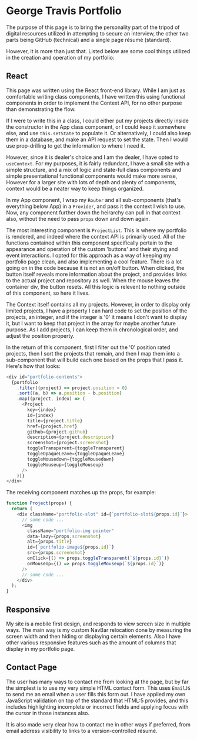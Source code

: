 # George Travis Portfolio

The purpose of this page is to bring the personality part of the tripod of digital resources utilized in attempting to secure an interview, the other two parts being GitHub (technical) and a single page résumé (standard).

However, it is more than just that. Listed below are some cool things utilized in the creation and operation of my portfolio:

## React

This page was written using the React front-end library. While I am just as comfortable writing class components, I have written this using functional components in order to implement the Context API, for no other purpose than demonstrating the flow.

If I were to write this in a class, I could either put my projects directly inside the constructor in the App class component, or I could keep it somewhere else, and use `this.setState` to populate it. Or alternatively, I could also keep them in a database, and make an API request to set the state. Then I would use prop-drilling to get the information to where I need it.

However, since it is dealer's choice and I am the dealer, I have opted to `useContext`. For my purposes, it is fairly redundant, I have a small site with a simple structure, and a mix of logic and state-full class components and simple presentational functional components would make more sense, However for a larger site with lots of depth and plenty of components, context would be a neater way to keep things organized.

In my App component, I wrap my `Router` and all sub-components (that's everything below App) in a `Provider`, and pass it the context I wish to use. Now, any component further down the heirarchy can pull in that context also, without the need to pass `props` down and down again.

The most interesting component is `ProjectList`. This is where my portfolio is rendered, and indeed where the context API is primarily used. All of the functions contained within this component specifically pertain to the appearance and operation of the custom 'buttons' and their stying and event interactions. I opted for this approach as a way of keeping my portfolio page clean, and also implementing a cool feature. There is a lot going on in the code because it is not an on/off button. When clicked, the button itself reveals more information about the project, and provides links to the actual project and repository as well. When the mouse leaves the container div, the button resets. All this logic is relevent to nothing outside of this component, so here it lives.

The Context itself contains all my projects. However, in order to display only limited projects, I have a property I can hard code to set the position of the projects, an integer, and if the integer is '0' it means I don't want to display it, but I want to keep that project in the array for maybe another future purpose. As I add projects, I can keep them in chronological order, and adjust the position property.

In the return of this component, first I filter out the '0' position rated projects, then I sort the projects that remain, and then I map them into a sub-component that will build each one based on the props that I pass it. Here's how that looks:

```js
<div id="portfolio-contents">
  {portfolio
    .filter((project) => project.position > 0)
    .sort((a, b) => a.position - b.position)
    .map((project, index) => (
      <Project
        key={index}
        id={index}
        title={project.title}
        href={project.href}
        github={project.github}
        description={project.description}
        screenshot={project.screenshot}
        toggleTransparent={toggleTransparent}
        toggleOpaqueLeave={toggleOpaqueLeave}
        toggleMousedown={toggleMousedown}
        toggleMouseup={toggleMouseup}
      />
    ))}
</div>
```

The receiving component matches up the props, for example:

```js
function Project(props) {
  return (
    <div className="portfolio-slot" id={`portfolio-slot${props.id}`}>
      // some code ...
      <img
        className="portfolio-img pointer"
        data-lazy={props.screenshot}
        alt={props.title}
        id={`portfolio-image${props.id}`}
        src={props.screenshot}
        onClick={() => props.toggleTransparent(`${props.id}`)}
        onMouseUp={() => props.toggleMouseup(`${props.id}`)}
      />
      // some code ...
    </div>
  );
}
```

## Responsive

My site is a mobile first design, and responds to view screen size in multiple ways. The main way is my custom NavBar relocation done by measuring the screen width and then hiding or displaying certain elements. Also I have other various responsive features such as the amount of columns that display in my portfolio page.

## Contact Page

The user has many ways to contact me from looking at the page, but by far the simplest is to use my very simple HTML contact form. This uses `EmailJS` to send me an email when a user fills this form out. I have applied my own JavaScript validation on top of the standard that HTML:5 provides, and this includes highlighting incomplete or incorrect fields and applying focus with the cursor in those instances also.

It is also made very clear how to contact me in other ways if preferred, from email address visibility to links to a version-controlled résumé.
